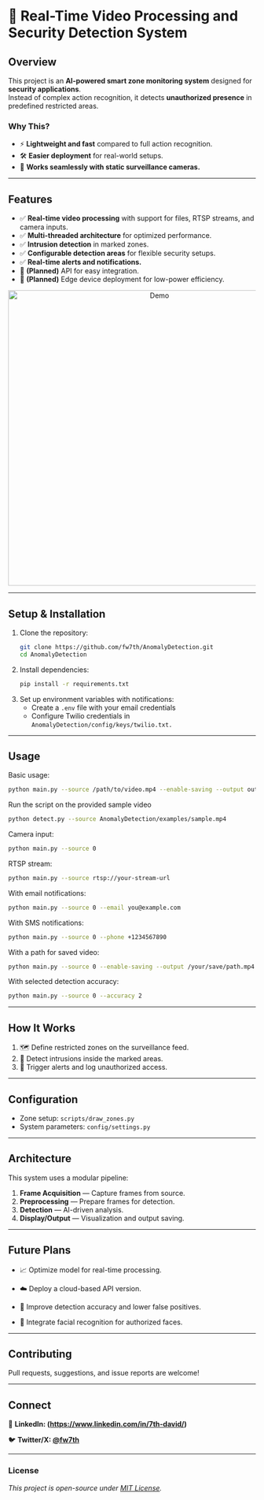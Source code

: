 # 🚀 Real-Time Video Processing and Security Detection System

## Overview  
This project is an **AI-powered smart zone monitoring system** designed for **security applications**.  
Instead of complex action recognition, it detects **unauthorized presence** in predefined restricted areas.

### Why This?  
- ⚡ **Lightweight and fast** compared to full action recognition.  
- 🛠️ **Easier deployment** for real-world setups.  
- 🎥 **Works seamlessly with static surveillance cameras.**

---

## Features  
- ✅ **Real-time video processing** with support for files, RTSP streams, and camera inputs.  
- ✅ **Multi-threaded architecture** for optimized performance.  
- ✅ **Intrusion detection** in marked zones.  
- ✅ **Configurable detection areas** for flexible security setups.  
- ✅ **Real-time alerts and notifications.**  
- 🔄 **(Planned)** API for easy integration.  
- 🔄 **(Planned)** Edge device deployment for low-power efficiency.

<p align="center">
  <img src="AnomalyDetection/media/demo.gif" alt="Demo" width="600">
</p>

---

## Setup & Installation  
1. Clone the repository:
   ```bash
   git clone https://github.com/fw7th/AnomalyDetection.git
   cd AnomalyDetection
2. Install dependencies:
   ```bash
   pip install -r requirements.txt
   ```
3. Set up environment variables with notifications:
   - Create a ```.env``` file with your email credentials
   - Configure Twilio credentials in ```AnomalyDetection/config/keys/twilio.txt.```


---

## Usage
Basic usage:
   ```bash
   python main.py --source /path/to/video.mp4 --enable-saving --output output.mp4
   ```
Run the script on the provided sample video
   ```bash
   python detect.py --source AnomalyDetection/examples/sample.mp4
   ```
Camera input:
   ```bash
   python main.py --source 0
   ```
RTSP stream:
   ```bash
   python main.py --source rtsp://your-stream-url
   ```
With email notifications:
   ```bash
   python main.py --source 0 --email you@example.com
   ```
With SMS notifications:
   ```bash
   python main.py --source 0 --phone +1234567890
   ```
With a path for saved video:
   ```bash
   python main.py --source 0 --enable-saving --output /your/save/path.mp4
   ```
With selected detection accuracy:
   ```bash
   python main.py --source 0 --accuracy 2
   ```

---

## How It Works
1. 🗺️ Define restricted zones on the surveillance feed.
2. 🎯 Detect intrusions inside the marked areas.
3. 📢 Trigger alerts and log unauthorized access.

---

## Configuration
- Zone setup: ```scripts/draw_zones.py```
- System parameters: ```config/settings.py```

---

## Architecture
This system uses a modular pipeline:
1. **Frame Acquisition** — Capture frames from source.
2. **Preprocessing** — Prepare frames for detection.
3. **Detection** — AI-driven analysis.
4. **Display/Output** — Visualization and output saving.

---

## Future Plans
- 📈 Optimize model for real-time processing.

- ☁️ Deploy a cloud-based API version.

- 🎯 Improve detection accuracy and lower false positives.
  
- 🧠 Integrate facial recognition for authorized faces.

---

## Contributing
Pull requests, suggestions, and issue reports are welcome!

---

## Connect
🔗 **LinkedIn: (https://www.linkedin.com/in/7th-david/)** 

🐦 **Twitter/X: [@fw7th](https://twitter.com/fw7th)** 

---

### **License**  
_This project is open-source under [MIT License](LICENSE)._  

